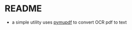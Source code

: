# README

- a simple utility uses [pymupdf] to convert OCR pdf to text

[pymupdf]: https://pymupdf.readthedocs.io

